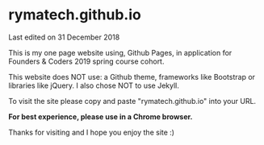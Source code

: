 <h1>rymatech.github.io</h1>

<p>Last edited on 31 December 2018</p>

<p>This is my one page website using, Github Pages, in application for Founders & Coders 2019 spring course cohort.</p>

<p>This website does NOT use: a Github theme, frameworks like Bootstrap or libraries like jQuery. I also chose NOT to use Jekyll.</p>

<p>To visit the site please copy and paste "rymatech.github.io" into your URL.</p>

<p><b>For best experience, please use in a Chrome browser.</b></p>

<p>Thanks for visiting and I hope you enjoy the site :)</p>

